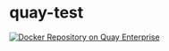 # quay-test
[![Docker Repository on Quay Enterprise](http://quay.kbrwn.com/repository/kbrwn/testpush/status?token=f779f27a-ea9d-4614-afa9-e4036b1ecbc8 "Docker Repository on Quay Enterprise")](http://quay.kbrwn.com/repository/kbrwn/testpush)
